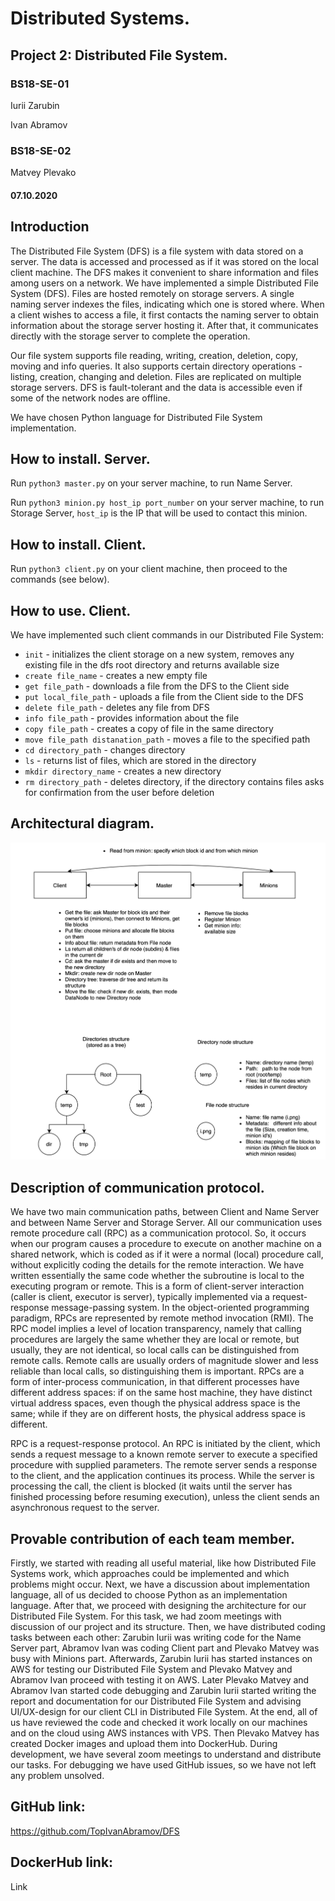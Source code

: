 # Distributed Systems.
## Project 2: Distributed File System.

### BS18-SE-01
Iurii Zarubin

Ivan Abramov
### BS18-SE-02
Matvey Plevako

#### 07.10.2020

## Introduction

The Distributed File System (DFS) is a file system with data stored on a server. The data is accessed and processed as if it was stored on the local client machine.  The DFS makes it convenient to share information and files among users on a network. We have implemented a simple Distributed File System (DFS). Files are hosted remotely on storage servers. A single naming server indexes the files, indicating which one is stored where. When a client wishes to access a file, it first contacts the naming server to obtain information about the storage server hosting it. After that, it communicates directly with the storage server to complete the operation.

Our file system supports file reading, writing, creation, deletion, copy, moving and info queries. It also supports certain directory operations - listing, creation, changing and deletion. Files are replicated on multiple storage servers. DFS is fault-tolerant and the data is accessible even if some of the network nodes are offline.

We have chosen Python language for Distributed File System implementation.

## How to install. Server.

Run `python3 master.py` on your server machine, to run Name Server.

Run `python3 minion.py host_ip port_number` on your server machine, to run Storage Server, `host_ip` is the IP that will be used to contact this minion.

## How to install. Client.

Run `python3 client.py` on your client machine, then proceed to the commands (see below).

## How to use. Client.

We have implemented such client commands in our Distributed File System:
- `init` - initializes the client storage on a new system, removes any existing file in the dfs root directory and returns available size
- `create file_name` - creates a new empty file
- `get file_path` - downloads a file from the DFS to the Client side
- `put local_file_path` - uploads a file from the Client side to the DFS
- `delete file_path` - deletes any file from DFS
- `info file_path` - provides information about the file
- `copy file_path` - creates a copy of file in the same directory
- `move file_path distanation_path` - moves a file to the specified path
- `cd directory_path` - changes directory
- `ls` - returns list of files, which are stored in the directory
- `mkdir directory_name` - creates a new directory
- `rm directory_path` - deletes directory, if the directory contains files asks for confirmation from the user before deletion

## Architectural diagram.

![Architectural diagram](https://github.com/TopIvanAbramov/DFS/blob/master_hbq/DFS-3.png)

## Description of communication protocol.

We have two main communication paths, between Client and Name Server and between Name Server and Storage Server. All our communication uses remote procedure call (RPC) as a communication protocol. So, it occurs when our program causes a procedure to execute on another machine on a shared network, which is coded as if it were a normal (local) procedure call, without explicitly coding the details for the remote interaction. We have written essentially the same code whether the subroutine is local to the executing program or remote. This is a form of client-server interaction (caller is client, executor is server), typically implemented via a request-response message-passing system. In the object-oriented programming paradigm, RPCs are represented by remote method invocation (RMI). The RPC model implies a level of location transparency, namely that calling procedures are largely the same whether they are local or remote, but usually, they are not identical, so local calls can be distinguished from remote calls. Remote calls are usually orders of magnitude slower and less reliable than local calls, so distinguishing them is important. RPCs are a form of inter-process communication, in that different processes have different address spaces: if on the same host machine, they have distinct virtual address spaces, even though the physical address space is the same; while if they are on different hosts, the physical address space is different.

RPC is a request-response protocol. An RPC is initiated by the client, which sends a request message to a known remote server to execute a specified procedure with supplied parameters. The remote server sends a response to the client, and the application continues its process. While the server is processing the call, the client is blocked (it waits until the server has finished processing before resuming execution), unless the client sends an asynchronous request to the server.

## Provable contribution of each team member.

Firstly, we started with reading all useful material, like how Distributed File Systems work, which approaches could be implemented and which problems might occur. Next, we have a discussion about implementation language, all of us decided to choose Python as an implementation language. After that, we proceed with designing the architecture for our Distributed File System. For this task, we had zoom meetings with discussion of our project and its structure. Then, we have distributed coding tasks between each other: Zarubin Iurii was writing code for the Name Server part, Abramov Ivan was coding Client part and Plevako Matvey was busy with Minions part. Afterwards, Zarubin Iurii has started instances on AWS for testing our Distributed File System and Plevako Matvey and Abramov Ivan proceed with testing it on AWS. Later Plevako Matvey and Abramov Ivan started code debugging and Zarubin Iurii started writing the report and documentation for our Distributed File System and advising UI/UX-design for our client CLI in Distributed File System. At the end, all of us have reviewed the code and checked it work locally on our machines and on the cloud using AWS instances with VPS. Then Plevako Matvey has created Docker images and upload them into DockerHub. During development, we have several zoom meetings to understand and distribute our tasks. For debugging we have used GitHub issues, so we have not left any problem unsolved.

## GitHub link:

https://github.com/TopIvanAbramov/DFS

## DockerHub link:

Link
